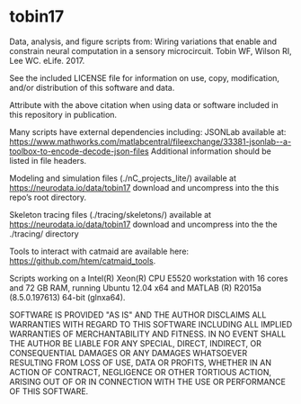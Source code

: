 # tobin17

Data, analysis, and figure scripts from: Wiring variations that enable and constrain neural computation in a sensory microcircuit. Tobin WF, Wilson RI, Lee WC. eLife. 2017.

See the included LICENSE file for information on use, copy, modification, and/or distribution of this software and data. 

Attribute with the above citation when using data or software included in this repository in publication.

Many scripts have external dependencies including:
JSONLab available at: https://www.mathworks.com/matlabcentral/fileexchange/33381-jsonlab--a-toolbox-to-encode-decode-json-files
Additional information should be listed in file headers.

Modeling and simulation files (./nC_projects_lite/) available at https://neurodata.io/data/tobin17 download and uncompress into the this repo’s root directory.

Skeleton tracing files (./tracing/skeletons/) available at https://neurodata.io/data/tobin17 download and uncompress into the the ./tracing/ directory
 
Tools to interact with catmaid are available here: https://github.com/htem/catmaid_tools.

Scripts working on a Intel(R) Xeon(R) CPU E5520 workstation with 16 cores and 72 GB RAM, running Ubuntu 12.04 x64 and MATLAB (R) R2015a (8.5.0.197613) 64-bit (glnxa64).

SOFTWARE IS PROVIDED "AS IS" AND THE AUTHOR DISCLAIMS ALL WARRANTIES WITH REGARD TO THIS SOFTWARE INCLUDING ALL IMPLIED WARRANTIES OF MERCHANTABILITY AND FITNESS. IN NO EVENT SHALL THE AUTHOR BE LIABLE FOR ANY SPECIAL, DIRECT, INDIRECT, OR CONSEQUENTIAL DAMAGES OR ANY DAMAGES WHATSOEVER RESULTING FROM LOSS OF USE, DATA OR PROFITS, WHETHER IN AN ACTION OF CONTRACT, NEGLIGENCE OR OTHER TORTIOUS ACTION, ARISING OUT OF OR IN CONNECTION WITH THE USE OR PERFORMANCE OF THIS SOFTWARE.
